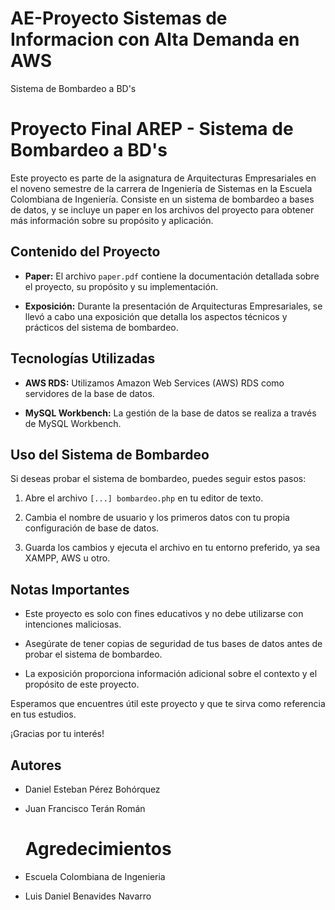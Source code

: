 # AE-Proyecto Sistemas de Informacion con Alta Demanda en AWS
Sistema de Bombardeo a BD's

# Proyecto Final AREP - Sistema de Bombardeo a BD's

Este proyecto es parte de la asignatura de Arquitecturas Empresariales en el noveno semestre de la carrera de Ingeniería de Sistemas en la Escuela Colombiana de Ingeniería. Consiste en un sistema de bombardeo a bases de datos, y se incluye un paper en los archivos del proyecto para obtener más información sobre su propósito y aplicación.

## Contenido del Proyecto

- **Paper:** El archivo `paper.pdf` contiene la documentación detallada sobre el proyecto, su propósito y su implementación.

- **Exposición:** Durante la presentación de Arquitecturas Empresariales, se llevó a cabo una exposición que detalla los aspectos técnicos y prácticos del sistema de bombardeo.

## Tecnologías Utilizadas

- **AWS RDS:** Utilizamos Amazon Web Services (AWS) RDS como servidores de la base de datos.

- **MySQL Workbench:** La gestión de la base de datos se realiza a través de MySQL Workbench.

## Uso del Sistema de Bombardeo

Si deseas probar el sistema de bombardeo, puedes seguir estos pasos:

1. Abre el archivo `[...] bombardeo.php` en tu editor de texto.

2. Cambia el nombre de usuario y los primeros datos con tu propia configuración de base de datos.

3. Guarda los cambios y ejecuta el archivo en tu entorno preferido, ya sea XAMPP, AWS u otro.

## Notas Importantes

- Este proyecto es solo con fines educativos y no debe utilizarse con intenciones maliciosas.

- Asegúrate de tener copias de seguridad de tus bases de datos antes de probar el sistema de bombardeo.

- La exposición proporciona información adicional sobre el contexto y el propósito de este proyecto.

Esperamos que encuentres útil este proyecto y que te sirva como referencia en tus estudios.

¡Gracias por tu interés!

  ## Autores

- Daniel Esteban Pérez Bohórquez
- Juan Francisco Terán Román

  # Agredecimientos
- Escuela Colombiana de Ingenieria
- Luis Daniel Benavides Navarro

